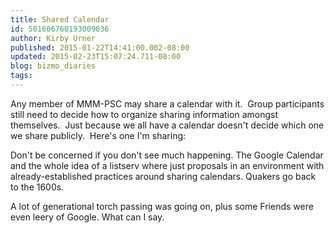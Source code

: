 ```yaml
---
title: Shared Calendar
id: 501606760193009036
author: Kirby Urner
published: 2015-01-22T14:41:00.002-08:00
updated: 2015-02-23T15:07:24.711-08:00
blog: bizmo_diaries
tags: 
---
```


Any member of MMM-PSC may share a calendar with it.  Group participants still need to decide how to organize sharing information amongst themselves.  Just because we all have a calendar doesn't decide which one we share publicly.  Here's one I'm sharing:

Don't be concerned if you don't see much happening.  The Google Calendar and the whole idea of a listserv where just proposals in an environment with already-established practices around sharing calendars.  Quakers go back to the 1600s.

A lot of generational torch passing was going on, plus some Friends were even leery of Google.  What can I say.